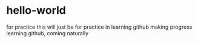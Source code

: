 # hello-world
for practice
this will just be for practice in learning github
making progress learning github, coming naturally

